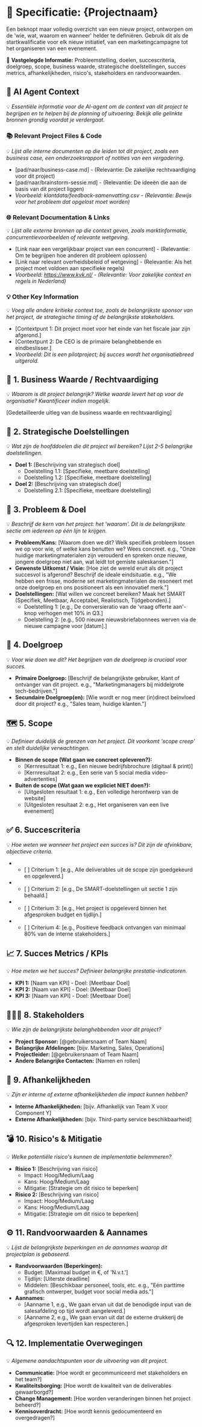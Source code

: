 # **📝 Specificatie: {Projectnaam}**

Een beknopt maar volledig overzicht van een nieuw project, ontworpen om de 'wie, wat, waarom en wanneer' helder te definiëren. Gebruik dit als de startkwalificatie voor elk nieuw initiatief, van een marketingcampagne tot het organiseren van een evenement.

🔐 **Vastgelegde Informatie:** Probleemstelling, doelen, succescriteria, doelgroep, scope, business waarde, strategische doelstellingen, succes metrics, afhankelijkheden, risico's, stakeholders en randvoorwaarden.

## **🤖 AI Agent Context**

💡 *Essentiële informatie voor de AI-agent om de context van dit project te begrijpen en te helpen bij de planning of uitvoering. Bekijk alle gelinkte bronnen grondig voordat je verdergaat.*

### **📚 Relevant Project Files & Code**

💡 *Lijst alle interne documenten op die leiden tot dit project, zoals een business case, een onderzoeksrapport of notities van een vergadering.*

* \[pad/naar/business-case.md\] \- (Relevantie: De zakelijke rechtvaardiging voor dit project)
* \[pad/naar/brainstorm-sessie.md\] \- (Relevantie: De ideeën die aan de basis van dit project liggen)
* *Voorbeeld: klantdata/feedback-samenvatting.csv \- (Relevantie: Bewijs voor het probleem dat opgelost moet worden)*

### **🌐 Relevant Documentation & Links**

💡 *Lijst alle externe bronnen op die context geven, zoals marktinformatie, concurrentievoorbeelden of relevante wetgeving.*

* \[Link naar een vergelijkbaar project van een concurrent\] \- (Relevantie: Om te begrijpen hoe anderen dit probleem oplossen)
* \[Link naar relevant overheidsbeleid of wetgeving\] \- (Relevantie: Als het project moet voldoen aan specifieke regels)
* *Voorbeeld: https://www.kvk.nl/ \- (Relevantie: Voor zakelijke context en regels in Nederland)*

### **💡 Other Key Information**

💡 *Voeg alle andere kritieke context toe, zoals de belangrijkste sponsor van het project, de strategische timing of de belangrijkste stakeholders.*

* \[Contextpunt 1: Dit project moet voor het einde van het fiscale jaar zijn afgerond.\]
* \[Contextpunt 2: De CEO is de primaire belanghebbende en eindbeslisser.\]
* *Voorbeeld: Dit is een pilotproject; bij succes wordt het organisatiebreed uitgerold.*

## **💼 1\. Business Waarde / Rechtvaardiging**

💡 *Waarom is dit project belangrijk? Welke waarde levert het op voor de organisatie? Kwantificeer indien mogelijk.*

\[Gedetailleerde uitleg van de business waarde en rechtvaardiging\]

## **🎯 2\. Strategische Doelstellingen**

💡 *Wat zijn de hoofddoelen die dit project wil bereiken? Lijst 2-5 belangrijke doelstellingen.*

* **Doel 1:** \[Beschrijving van strategisch doel\]
  * Doelstelling 1.1: \[Specifieke, meetbare doelstelling\]
  * Doelstelling 1.2: \[Specifieke, meetbare doelstelling\]
* **Doel 2:** \[Beschrijving van strategisch doel\]
  * Doelstelling 2.1: \[Specifieke, meetbare doelstelling\]

## **🎯 3\. Probleem & Doel**

💡 *Beschrijf de kern van het project: het 'waarom'. Dit is de belangrijkste sectie om iedereen op één lijn te krijgen.*

* **Probleem/Kans:** \[Waarom doen we dit? Welk specifiek probleem lossen we op voor wie, of welke kans benutten we? Wees concreet. e.g., "Onze huidige marketingmaterialen zijn verouderd en spreken onze nieuwe, jongere doelgroep niet aan, wat leidt tot gemiste saleskansen."\]
* **Gewenste Uitkomst / Visie:** \[Hoe ziet de wereld eruit als dit project succesvol is afgerond? Beschrijf de ideale eindsituatie. e.g., "We hebben een frisse, moderne set marketingmaterialen die resoneert met onze doelgroep en ons positioneert als een innovatief merk."\]
* **Doelstellingen:** \[Wat willen we concreet bereiken? Maak het SMART (Specifiek, Meetbaar, Acceptabel, Realistisch, Tijdgebonden).\]
    * Doelstelling 1: \[e.g., De conversieratio van de 'vraag offerte aan'-knop verhogen met 10% in Q3.\]
    * Doelstelling 2: \[e.g., 500 nieuwe nieuwsbriefabonnees werven via de nieuwe campagne voor \[datum\].\]

## **👥 4\. Doelgroep**

💡 *Voor wie doen we dit? Het begrijpen van de doelgroep is cruciaal voor succes.*

* **Primaire Doelgroep:** \[Beschrijf de belangrijkste gebruiker, klant of ontvanger van dit project. e.g., "Marketingmanagers bij middelgrote tech-bedrijven."\]
* **Secundaire Doelgroep(en):** \[Wie wordt er nog meer (in)direct beïnvloed door dit project? e.g., "Sales team, huidige klanten."\]

## **🗺️ 5\. Scope**

💡 *Definieer duidelijk de grenzen van het project. Dit voorkomt 'scope creep' en stelt duidelijke verwachtingen.*

* **Binnen de scope (Wat gaan we concreet opleveren?):**
    * \[Kernresultaat 1: e.g., Een nieuwe bedrijfsbrochure (digitaal & print)\]
    * \[Kernresultaat 2: e.g., Een serie van 5 social media video-advertenties\]
* **Buiten de scope (Wat gaan we expliciet NIET doen?):**
    * \[Uitgesloten resultaat 1: e.g., Een volledige herontwerp van de website\]
    * \[Uitgesloten resultaat 2: e.g., Het organiseren van een live evenement\]

## **✅ 6\. Succescriteria**

💡 *Hoe weten we wanneer het project een succes is? Dit zijn de afvinkbare, objectieve criteria.*

*
    * \[ \] Criterium 1: \[e.g., Alle deliverables uit de scope zijn goedgekeurd en opgeleverd.\]
*
    * \[ \] Criterium 2: \[e.g., De SMART-doelstellingen uit sectie 1 zijn behaald.\]
*
    * \[ \] Criterium 3: \[e.g., Het project is opgeleverd binnen het afgesproken budget en tijdlijn.\]
*
    * \[ \] Criterium 4: \[e.g., Positieve feedback ontvangen van minimaal 80% van de interne stakeholders.\]

## **📈 7\. Succes Metrics / KPIs**

💡 *Hoe meten we het succes? Definieer belangrijke prestatie-indicatoren.*

* **KPI 1:** \[Naam van KPI\] - Doel: \[Meetbaar Doel\]
* **KPI 2:** \[Naam van KPI\] - Doel: \[Meetbaar Doel\]
* **KPI 3:** \[Naam van KPI\] - Doel: \[Meetbaar Doel\]

## **🧑‍🤝‍🧑 8\. Stakeholders**

💡 *Wie zijn de belangrijkste belanghebbenden voor dit project?*

* **Project Sponsor:** \[@gebruikersnaam of Team Naam\]
* **Belangrijke Afdelingen:** \[bijv. Marketing, Sales, Operations\]
* **Projectleider:** \[@gebruikersnaam of Team Naam\]
* **Andere Belangrijke Contacten:** \[Namen en rollen\]

## **🔗 9\. Afhankelijkheden**

💡 *Zijn er interne of externe afhankelijkheden die impact kunnen hebben?*

* **Interne Afhankelijkheden:** \[bijv. Afhankelijk van Team X voor Component Y\]
* **Externe Afhankelijkheden:** \[bijv. Third-party service beschikbaarheid\]

## **💣 10\. Risico's & Mitigatie**

💡 *Welke potentiële risico's kunnen de implementatie belemmeren?*

* **Risico 1:** \[Beschrijving van risico\]
  * Impact: Hoog/Medium/Laag
  * Kans: Hoog/Medium/Laag
  * Mitigatie: \[Strategie om dit risico te beperken\]
* **Risico 2:** \[Beschrijving van risico\]
  * Impact: Hoog/Medium/Laag
  * Kans: Hoog/Medium/Laag
  * Mitigatie: \[Strategie om dit risico te beperken\]

## **⚙️ 11\. Randvoorwaarden & Aannames**

💡 *Lijst de belangrijkste beperkingen en de aannames waarop dit projectplan is gebaseerd.*

* **Randvoorwaarden (Beperkingen):**
    * Budget: \[Maximaal budget in €, of 'N.v.t.'\]
    * Tijdlijn: \[Uiterste deadline\]
    * Middelen: \[Beschikbaar personeel, tools, etc. e.g., "Eén parttime grafisch ontwerper, budget voor social media ads."\]
* **Aannames:**
    * \[Aanname 1, e.g., We gaan ervan uit dat de benodigde input van de salesafdeling op tijd wordt aangeleverd.\]
    * \[Aanname 2, e.g., We gaan ervan uit dat de externe drukkerij de afgesproken levertijden kan respecteren.\]

## **🔍 12\. Implementatie Overwegingen**

💡 *Algemene aandachtspunten voor de uitvoering van dit project.*

* **Communicatie:** \[Hoe wordt er gecommuniceerd met stakeholders en het team?\]
* **Kwaliteitsborging:** \[Hoe wordt de kwaliteit van de deliverables gewaarborgd?\]
* **Change Management:** \[Hoe worden veranderingen binnen het project beheerd?\]
* **Kennisoverdracht:** \[Hoe wordt kennis gedocumenteerd en overgedragen?\]
